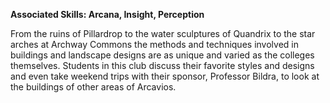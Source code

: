 **Associated Skills: Arcana, Insight, Perception**

From the ruins of Pillardrop to the water sculptures of Quandrix to the star arches at Archway Commons the methods and techniques involved in buildings and landscape designs are as unique and varied as the colleges themselves. Students in this club discuss their favorite styles and designs and even take weekend trips with their sponsor, Professor Bildra, to look at the buildings of other areas of Arcavios.